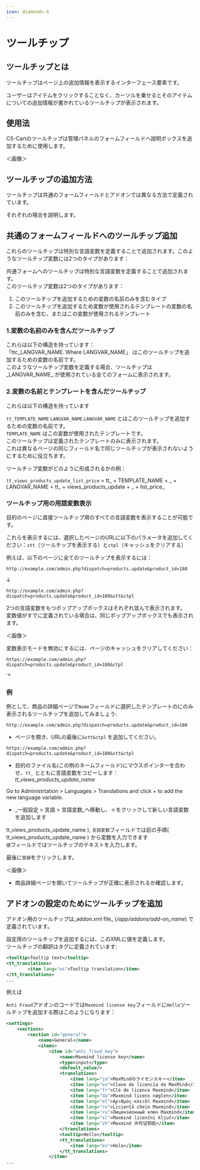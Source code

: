 ```yaml
---
icon: diamonds-4
---
```


# ツールチップ

## ツールチップとは

ツールチップはページ上の追加情報を表示するインターフェース要素です。

ユーザーはアイテムをクリックすることなく、カーソルを乗せるとそのアイテムについての追加情報が書かれているツールチップが表示されます。

## 使用法

CS-Cartのツールチップは管理パネルのフォームフィールドへ説明ボックスを追加するために使用します。

＜画像＞

## ツールチップの追加方法

ツールチップは共通のフォームフィールドとアドオンでは異なる方法で定義されています。

それぞれの場合を説明します。

## 共通のフォームフィールドへのツールチップ追加

これらのツールチップは特別な言語変数を定義することで追加されます。このようなツールチップ変数には2つのタイプがあります：

共通フォームへのツールチップは特別な言語変数を定義することで追加されます。\
このツールチップ変数は2つのタイプがあります：

1. このツールチップを追加するための変数の名前のみを含むタイプ
2. このツールチップを追加するため変数が使用されるテンプレートの変数の名前のみを含む、またはこの変数が使用されるテンプレート

### 1.変数の名前のみを含んだツールチップ

これらは以下の構造を持っています：\
「ttc\_LANGVAR\_NAME. Where LANGVAR\_NAME」 はこのツールチップを追加するための変数の名前です。\
このようなツールチップ変数を定義する場合、ツールチップは\_LANGVAR\_NAME\_ が使用されている全てのフォームに表示されます。

### 2.変数の名前とテンプレートを含んだツールチップ

これらは以下の構造を持っています

`tt_TEMPLATE_NAME` `LANGVAR_NAME`.`LANGVAR_NAME` とはこのツールチップを追加するための変数の名前です。\
`TEMPLATE_NAME` はこの変数が使用されたテンプレートです。\
このツールチップは定義されたテンプレートのみに表示されます。\
これは異なるページの同じフィールド名で同じツールチップが表示されないようにするために役立ちます。

ツールチップ変数がどのように形成されるかの例：

`tt_views_products_update_list_price` = tt\_ + TEMPLATE\_NAME + \_ + LANGVAR\_NAME = tt\_ + views\_products\_update + \_ + list\_price\_

### ツールチップ用の用語変数表示

目的のページに直接ツールチップ用のすべての言語変数を表示することが可能です。

これらを表示するには、選択したページのURLに以下のパラメータを追加してください：`stt`（ツールチップを表示する）と`ctpl`（キャッシュをクリアする）

例えば、以下のページに全てのツールチップを表示するには：

```http
http://example.com/admin.php?dispatch=products.update&product_id=180
```

↓

```http
http://example.com/admin.php?dispatch=products.update&product_id=180&stt&ctpl
```

2つの言語変数をもつポップアップボックスはそれぞれ並んで表示されます。\
変数値がすでに定義されている場合は、同じポップアップボックスでも表示されます。

＜画像＞

変数表示モードを無効にするには、ページのキャッシュをクリアしてください：

```http
https://example.com/admin.php?dispatch=products.update&product_id=180&ctpl
```

\`\*

### 例

例として、商品の詳細ページで`Name`フィールドに選択したテンプレートのにのみ表示されるツールチップを追加してみましょう:

```http
http://example.com/admin.php?dispatch=products.update&product_id=180
```

* ページを開き、URLの最後に`&stt&ctpl` を追加してください。

```http
https://example.com/admin.php?dispatch=products.update&product_id=180&stt&ctpl
```

* 目的のファイル名(この例のネームフィールド)にマウスポインターを合わせ、`tt_` とともに言語変数をコピーします：_tt\_views\_products\_update\_name_

Go to Administrtation > Languages > Translations and click + to add the new language variable.

* \_一般設定 > 言語 > 言語変数\_へ移動し、＋をクリックして新しい言語変数を追加します

tt\_views\_products\_update\_name ), `言語変数`フィールドでは前の手順( tt\_views\_products\_update\_name ) から変数を入力できます\
`値`フィールドではツールチップのテキストを入力します。

最後に`登録`をクリックします。

＜画像＞

* 商品詳細ページを開いてツールチップが正確に表示されるか確認します。

## アドオンの設定のためにツールチップを追加

アドオン用のツールチップは\_addon.xml file\_ (_/app/addons/add-on\_name_) で定義されています。

設定用のツールチップを追加するには、このXMLに値を定義します。\
ツールチップの翻訳はタグに定義されています:

```xml
<tooltip>Tooltip text</tooltip>
<tt_translations>
        <item lang="es">Tooltip translation</item>
</tt_translations>
...
```

例えば

`Anti Fraud`アドオンのコードでは`Maxmind license key`フィールドに`Hello`ツールチップを追加する際はこのようになります：

```xml
<settings>
    <sections>
        <section id="general">
            <name>General</name>
            <items>
                <item id="anti_fraud_key">
                    <name>Maxmind license key</name>
                    <type>input</type>
                    <default_value/>
                    <translations>
                        <item lang="ja">MaxMindのライセンスキー</item>
                        <item lang="es">Clave de licencia de MaxMind</item>
                        <item lang="fr">Clé de licence Maxmind</item>
                        <item lang="da">Maxmind licens nøglen</item>
                        <item lang="el">Αριθμός-κλειδί Maxmind</item>
                        <item lang="ro">Liciență cheie Maxmind</item>
                        <item lang="ru">Лицензионный ключ Maxmind</item>
                        <item lang="sl">Maxmind licenčni ključ</item>
                        <item lang="zh">Maxmind 许可证钥匙</item>
                    </translations>
                    <tooltip>Hello</tooltip>
                    <tt_translations>
                        <item lang="es">Hola</item>
                    </tt_translations>
                </item>
...
```
